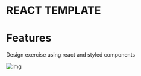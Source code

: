 # REACT TEMPLATE

# Features

Design exercise using react and styled components

![img](https://i.imgur.com/tSezXBi.png)
